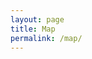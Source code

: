 ```yaml
---
layout: page
title: Map
permalink: /map/
---
```


<div id='map'></div>
 <script src='https://api.tiles.mapbox.com/mapbox-gl-js/v0.53.0/mapbox-gl.js'></script>
<script>
mapboxgl.accessToken = 'pk.eyJ1IjoidGVtcGVzdGEiLCJhIjoiRlJYSUFySSJ9.TQBYUVacKdHs_GcwuWWUgg';
const map = new mapboxgl.Map({
  container: 'map',
  style: 'mapbox://styles/tempesta/cj70bhriz28d42sqfmk75jvd8',
  center: [12.578289, 41.940479],
  zoom: 8.5
});
</script>
 <script src='https://api.tiles.mapbox.com/mapbox-gl-js/v0.53.0/mapbox-gl.js'></script>
 <link href='https://api.tiles.mapbox.com/mapbox-gl-js/v0.53.0/mapbox-gl.css' rel='stylesheet' />

